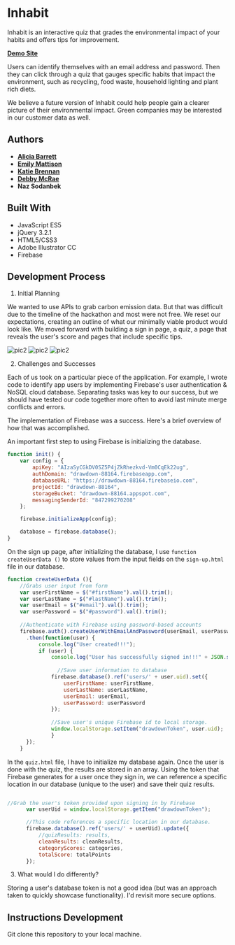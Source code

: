 # Inhabit

Inhabit is an interactive quiz that grades the environmental impact of your habits and offers tips for improvement. 

[<b>Demo Site</b>](https://aliciawyse.github.io/wwcode-atlanta-hackathon-app/)

Users can identify themselves with an email address and password. Then they can click through a quiz that gauges specific habits that impact the environment, such as recycling, food waste, household lighting and plant rich diets. 

We believe a future version of Inhabit could help people gain a clearer picture of their environmental impact. Green companies may be interested in our customer data as well.


## Authors

* [**Alicia Barrett**](https://github.com/Aliciawyse)
* [**Emily Mattison**](https://github.com/egmatti)
* [**Katie Brennan**](https://github.com/quantumbebop)
* [**Debby McRae**](https://github.com/roxie1000)
* **Naz Sodanbek**

## Built With

* JavaScript ES5
* jQuery 3.2.1
* HTML5/CSS3
* Adobe Illustrator CC
* Firebase

## Development Process

1. Initial Planning

We wanted to use APIs to grab carbon emission data. But that was difficult due to the timeline of the hackathon and most were not free. We reset our expectations, creating an outline of what our minimally viable product would look like. We moved forward with building a sign in page, a quiz, a page that reveals the user's score and pages that include specific tips. 

![pic2](images/pt1.png?raw=true "pic 2")
![pic2](images/pt2.png?raw=true "pic 2")
![pic2](images/pt3.png?raw=true "pic 2")


2. Challenges and Successes

Each of us took on a particular piece of the application. For example, I wrote code to identify app users by implementing Firebase's user authentication & NoSQL cloud database. Separating tasks was key to our success, but we should have tested our code together more often to avoid last minute merge conflicts and errors. 

The implementation of Firebase was a success. Here's a brief overview of how that was accomplished. 

An important first step to using Firebase is initializing the database. 

```javascript
function init() {
    var config = {
        apiKey: "AIzaSyCGkDV0SZ5P4jZkRhezkvd-Vm0CqEk22ug",
        authDomain: "drawdown-88164.firebaseapp.com",
        databaseURL: "https://drawdown-88164.firebaseio.com",
        projectId: "drawdown-88164",
        storageBucket: "drawdown-88164.appspot.com",
        messagingSenderId: "847299270208"
    };

    firebase.initializeApp(config);

    database = firebase.database();
}
```

On the sign up page, after initializing the database, I use `function createUserData ()` to store values from the input fields on the `sign-up.html` file in our database.  

```javascript
function createUserData (){
    //Grabs user input from form
    var userFirstName = $("#firstName").val().trim();
    var userLastName = $("#lastName").val().trim();
    var userEmail = $("#email").val().trim();
    var userPassword = $("#password").val().trim();
    
    //Authenticate with Firebase using password-based accounts
    firebase.auth().createUserWithEmailAndPassword(userEmail, userPassword)
      .then(function(user) {
          console.log("User created!!!");
          if (user) {
              console.log("User has successfully signed in!!!" + JSON.stringify(user));
    
                //Save user information to database
              firebase.database().ref('users/' + user.uid).set({
                  userFirstName: userFirstName,
                  userLastName: userLastName,
                  userEmail: userEmail,
                  userPassword: userPassword
              });
    
              //Save user's unique Firebase id to local storage.
              window.localStorage.setItem("drawdownToken", user.uid);
              }
      });
    }
```

In the `quiz.html` file, I have to initialize my database again. Once the user is done with the quiz, the results are stored in an array. Using the token that Firebase generates for a user once they sign in, we can reference a specific location in our database (unique to the user) and save their quiz results.  

```javascript

//Grab the user's token provided upon signing in by Firebase
      var userUid = window.localStorage.getItem("drawdownToken");

      //This code references a specific location in our database.
      firebase.database().ref('users/' + userUid).update({
          //quizResults: results,
          cleanResults: cleanResults,
          categoryScores: categories,
          totalScore: totalPoints
      });
```

3. What would I do differently?

Storing a user's database token is not a good idea (but was an approach taken to quickly showcase functionality). I'd revisit more secure options. 

## Instructions Development
Git clone this repository to your local machine. 

